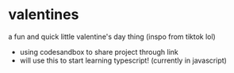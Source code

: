 # valentines
a fun and quick little valentine's day thing
(inspo from tiktok lol)

* using codesandbox to share project through link
* will use this to start learning typescript! (currently in javascript)
